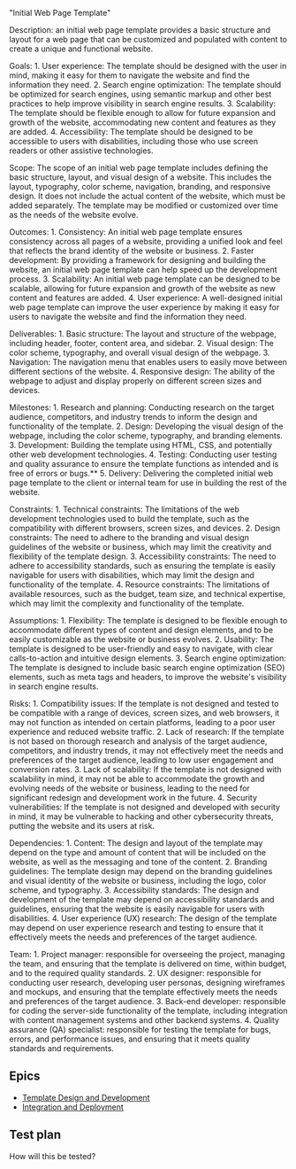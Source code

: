 "Initial Web Page Template"

Description: an initial web page template provides a basic structure and layout for a web page that can be customized and populated with content to create a unique and functional website.

Goals: 
    1. User experience: The template should be designed with the user in mind, making it easy for them to navigate the website and find the information they need.
    2. Search engine optimization: The template should be optimized for search engines, using semantic markup and other best practices to help improve visibility in search engine results.
    3. Scalability: The template should be flexible enough to allow for future expansion and growth of the website, accommodating new content and features as they are added.
    4. Accessibility: The template should be designed to be accessible to users with disabilities, including those who use screen readers or other assistive technologies.

Scope: The scope of an initial web page template includes defining the basic structure, layout, and visual design of a website. This includes the layout, typography, color scheme, navigation, branding, and responsive design. It does not include the actual content of the website, which must be added separately. The template may be modified or customized over time as the needs of the website evolve.

Outcomes: 
    1. Consistency: An initial web page template ensures consistency across all pages of a website, providing a unified look and feel that reflects the brand identity of the website or business.
    2. Faster development: By providing a framework for designing and building the website, an initial web page template can help speed up the development process.
    3. Scalability: An initial web page template can be designed to be scalable, allowing for future expansion and growth of the website as new content and features are added.
    4. User experience: A well-designed initial web page template can improve the user experience by making it easy for users to navigate the website and find the information they need.

Deliverables: 
    1. Basic structure: The layout and structure of the webpage, including header, footer, content area, and sidebar.
    2. Visual design: The color scheme, typography, and overall visual design of the webpage.
    3. Navigation: The navigation menu that enables users to easily move between different sections of the website.
    4. Responsive design: The ability of the webpage to adjust and display properly on different screen sizes and devices.

Milestones: 
    1. Research and planning: Conducting research on the target audience, competitors, and industry trends to inform the design and functionality of the template.
    2. Design: Developing the visual design of the webpage, including the color scheme, typography, and branding elements.
    3. Development: Building the template using HTML, CSS, and potentially other web development technologies.
    4. Testing: Conducting user testing and quality assurance to ensure the template functions as intended and is free of errors or bugs.**
    5. Delivery: Delivering the completed initial web page template to the client or internal team for use in building the rest of the website.

Constraints: 
    1. Technical constraints: The limitations of the web development technologies used to build the template, such as the compatibility with different browsers, screen sizes, and devices.
    2. Design constraints: The need to adhere to the branding and visual design guidelines of the website or business, which may limit the creativity and flexibility of the template design.
    3. Accessibility constraints: The need to adhere to accessibility standards, such as ensuring the template is easily navigable for users with disabilities, which may limit the design and functionality of the template.
    4. Resource constraints: The limitations of available resources, such as the budget, team size, and technical expertise, which may limit the complexity and functionality of the template.

Assumptions: 
    1. Flexibility: The template is designed to be flexible enough to accommodate different types of content and design elements, and to be easily customizable as the website or business evolves.
    2. Usability: The template is designed to be user-friendly and easy to navigate, with clear calls-to-action and intuitive design elements.
    3. Search engine optimization: The template is designed to include basic search engine optimization (SEO) elements, such as meta tags and headers, to improve the website's visibility in search engine results.

Risks:
    1. Compatibility issues: If the template is not designed and tested to be compatible with a range of devices, screen sizes, and web browsers, it may not function as intended on certain platforms, leading to a poor user experience and reduced website traffic.
    2. Lack of research: If the template is not based on thorough research and analysis of the target audience, competitors, and industry trends, it may not effectively meet the needs and preferences of the target audience, leading to low user engagement and conversion rates.
    3. Lack of scalability: If the template is not designed with scalability in mind, it may not be able to accommodate the growth and evolving needs of the website or business, leading to the need for significant redesign and development work in the future.
    4. Security vulnerabilities: If the template is not designed and developed with security in mind, it may be vulnerable to hacking and other cybersecurity threats, putting the website and its users at risk.

Dependencies: 
    1. Content: The design and layout of the template may depend on the type and amount of content that will be included on the website, as well as the messaging and tone of the content.
    2. Branding guidelines: The template design may depend on the branding guidelines and visual identity of the website or business, including the logo, color scheme, and typography.
    3. Accessibility standards: The design and development of the template may depend on accessibility standards and guidelines, ensuring that the website is easily navigable for users with disabilities.
    4. User experience (UX) research: The design of the template may depend on user experience research and testing to ensure that it effectively meets the needs and preferences of the target audience.

Team: 
    1. Project manager: responsible for overseeing the project, managing the team, and ensuring that the template is delivered on time, within budget, and to the required quality standards.
    2. UX designer: responsible for conducting user research, developing user personas, designing wireframes and mockups, and ensuring that the template effectively meets the needs and preferences of the target audience.
    3. Back-end developer: responsible for coding the server-side functionality of the template, including integration with content management systems and other backend systems.
    4. Quality assurance (QA) specialist: responsible for testing the template for bugs, errors, and performance issues, and ensuring that it meets quality standards and requirements.

## Epics
* [Template Design and Development](../epics/webpage-development_epic.md)
* [Integration and Deployment](../epics/webpage-deployment_epic.md)
## Test plan
How will this be tested?